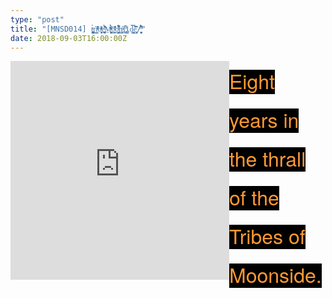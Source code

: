 ```yaml
---
type: "post"
title: "[MNSD014] ṱ͓͈̦̰̮̪̱́ͨr͇̓i̭̰͐͑ͣͥ̎ͤb̹̥̟͓ͬ͐ͥͦͧ͂e͚̥̜̙̜̲̣̫̓̓̎ͦ̋̉͗̾͐M̗̼͓̭͔͚̱̑ͭͮ̉ͮͦ̉ͭo̫̲̙̰͎̓̊̄ͩ̄ͦ̽ͅo͓̺̼̰̬͈ͧͦ͊͒͆̾͛́n̘̯̩̤̰̘͔̫ͦ̓s̮̪͕̋ͫ̚i̬̫̇d̥̼̝̤͇̿̀e̘̰͔͓̝͈͂̂̒̄̆͊̃̈́​​/​​͓̫̰̝͎̯̄ͫ̎̈́͒́̐͑"
date: 2018-09-03T16:00:00Z
---
```


<div style="float:none">
<div style="float:left">
<iframe style="border: 0; width: 350px; height: 350px;" src="https://bandcamp.com/EmbeddedPlayer/album=939111380/size=large/bgcol=333333/linkcol=e99708/minimal=true/transparent=true/" seamless><a href="http://tribes.mooonside.com/album/t-r-i-b-e-m-o-o-n-s-i-d-e">ṱ͓͈̦̰̮̪̱́ͨr͇̓i̭̰͐͑ͣͥ̎ͤb̹̥̟͓ͬ͐ͥͦͧ͂e͚̥̜̙̜̲̣̫̓̓̎ͦ̋̉͗̾͐M̗̼͓̭͔͚̱̑ͭͮ̉ͮͦ̉ͭo̫̲̙̰͎̓̊̄ͩ̄ͦ̽ͅo͓̺̼̰̬͈ͧͦ͊͒͆̾͛́n̘̯̩̤̰̘͔̫ͦ̓s̮̪͕̋ͫ̚i̬̫̇d̥̼̝̤͇̿̀e̘̰͔͓̝͈͂̂̒̄̆͊̃̈́​/​͓̫̰̝͎̯̄ͫ̎̈́͒́̐͑ by EARTHDATA:CRUSHSTROYER</a></iframe>
</div><div style="border: 0; height: 350px;"><span style="background-color: #000000; color: #FF9933; font-size: xx-large;"><span style="font-family: &quot;helvetica neue&quot; , &quot;helvetica&quot; , &quot;arial&quot; , sans-serif; line-height: 62px;">
Eight years in the thrall of the Tribes of Moonside.
</span></span>
</div>
</div>
<!--more-->
